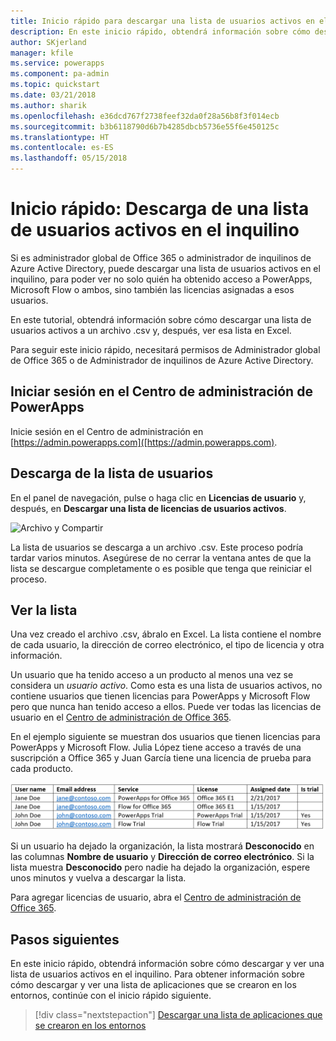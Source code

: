 ```yaml
---
title: Inicio rápido para descargar una lista de usuarios activos en el inquilino | Microsoft Docs
description: En este inicio rápido, obtendrá información sobre cómo descargar una lista de usuarios activos en el inquilino.
author: SKjerland
manager: kfile
ms.service: powerapps
ms.component: pa-admin
ms.topic: quickstart
ms.date: 03/21/2018
ms.author: sharik
ms.openlocfilehash: e36dcd767f2738feef32da0f28a56b8f3f014ecb
ms.sourcegitcommit: b3b6118790d6b7b4285dbcb5736e55f6e450125c
ms.translationtype: HT
ms.contentlocale: es-ES
ms.lasthandoff: 05/15/2018
---
```

# <a name="quickstart-download-a-list-of-active-users-in-your-tenant"></a>Inicio rápido: Descarga de una lista de usuarios activos en el inquilino
Si es administrador global de Office 365 o administrador de inquilinos de Azure Active Directory, puede descargar una lista de usuarios activos en el inquilino, para poder ver no solo quién ha obtenido acceso a PowerApps, Microsoft Flow o ambos, sino también las licencias asignadas a esos usuarios.

En este tutorial, obtendrá información sobre cómo descargar una lista de usuarios activos a un archivo .csv y, después, ver esa lista en Excel.

Para seguir este inicio rápido, necesitará permisos de Administrador global de Office 365 o de Administrador de inquilinos de Azure Active Directory.

## <a name="sign-in-to-the-powerapps-admin-center"></a>Iniciar sesión en el Centro de administración de PowerApps
Inicie sesión en el Centro de administración en [https://admin.powerapps.com]([https://admin.powerapps.com).

## <a name="download-the-list-of-users"></a>Descarga de la lista de usuarios
En el panel de navegación, pulse o haga clic en **Licencias de usuario** y, después, en **Descargar una lista de licencias de usuarios activos**.

![Archivo y Compartir](./media/admin-view-user-licenses/download-list.png)

La lista de usuarios se descarga a un archivo .csv. Este proceso podría tardar varios minutos. Asegúrese de no cerrar la ventana antes de que la lista se descargue completamente o es posible que tenga que reiniciar el proceso.

## <a name="view-the-list"></a>Ver la lista
Una vez creado el archivo .csv, ábralo en Excel. La lista contiene el nombre de cada usuario, la dirección de correo electrónico, el tipo de licencia y otra información.

Un usuario que ha tenido acceso a un producto al menos una vez se considera un *usuario activo*. Como esta es una lista de usuarios activos, no contiene usuarios que tienen licencias para PowerApps y Microsoft Flow pero que nunca han tenido acceso a ellos. Puede ver todas las licencias de usuario en el [Centro de administración de Office 365](https://support.office.com/article/Assign-or-remove-licenses-for-Office-365-for-business-997596b5-4173-4627-b915-36abac6786dc).

En el ejemplo siguiente se muestran dos usuarios que tienen licencias para PowerApps y Microsoft Flow. Julia López tiene acceso a través de una suscripción a Office 365 y Juan García tiene una licencia de prueba para cada producto.

![Archivo y Compartir](./media/admin-view-user-licenses/table2.png)

Si un usuario ha dejado la organización, la lista mostrará **Desconocido** en las columnas **Nombre de usuario** y **Dirección de correo electrónico**. Si la lista muestra **Desconocido** pero nadie ha dejado la organización, espere unos minutos y vuelva a descargar la lista.

Para agregar licencias de usuario, abra el [Centro de administración de Office 365](https://support.office.com/article/Assign-or-remove-licenses-for-Office-365-for-business-997596b5-4173-4627-b915-36abac6786dc).

## <a name="next-steps"></a>Pasos siguientes
En este inicio rápido, obtendrá información sobre cómo descargar y ver una lista de usuarios activos en el inquilino. Para obtener información sobre cómo descargar y ver una lista de aplicaciones que se crearon en los entornos, continúe con el inicio rápido siguiente.

> [!div class="nextstepaction"]
> [Descargar una lista de aplicaciones que se crearon en los entornos](admin-view-apps.md)
